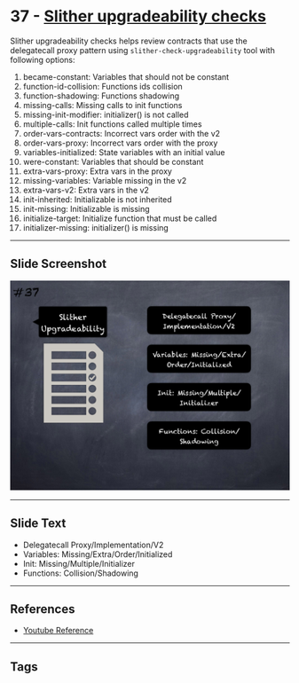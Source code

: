 
# 37 - [Slither upgradeability checks](./Slither%20upgradeability%20checks.md)

Slither upgradeability checks helps review contracts that use the delegatecall proxy pattern using `slither-check-upgradeability` tool with following options:

1. became-constant: Variables that should not be constant
2. function-id-collision: Functions ids collision
3. function-shadowing: Functions shadowing
4. missing-calls: Missing calls to init functions
5. missing-init-modifier: initializer() is not called
6. multiple-calls: Init functions called multiple times
7. order-vars-contracts: Incorrect vars order with the v2
8. order-vars-proxy: Incorrect vars order with the proxy
9. variables-initialized: State variables with an initial value
10. were-constant: Variables that should be constant
11. extra-vars-proxy: Extra vars in the proxy
12. missing-variables: Variable missing in the v2
13. extra-vars-v2: Extra vars in the v2
14. init-inherited: Initializable is not inherited
15. init-missing: Initializable is missing
16. initialize-target: Initialize function that must be called
17. initializer-missing: initializer() is missing
___
## Slide Screenshot
![037.png](../../images/6.%20Audit%20Techniques%20and%20Tools%20101/037.png)
___
## Slide Text
- Delegatecall Proxy/Implementation/V2
- Variables: Missing/Extra/Order/Initialized
- Init: Missing/Multiple/Initializer
- Functions: Collision/Shadowing
___
## References
- [Youtube Reference](https://youtu.be/QstpNY1IuqM?t=1183)
___
## Tags
